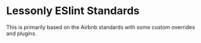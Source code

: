 # Lessonly ESlint Standards

This is primarily based on the Airbnb standards with some custom overrides and plugins.
